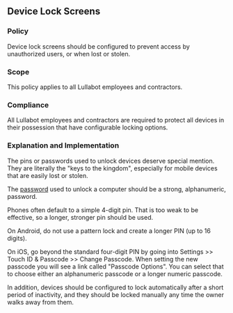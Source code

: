 ## Device Lock Screens

### Policy
Device lock screens should be configured to prevent access by unauthorized users, or when lost or stolen.

### Scope
This policy applies to all Lullabot employees and contractors.

### Compliance
All Lullabot employees and contractors are required to protect all devices in their possession that have configurable locking options.

### Explanation and Implementation

The pins or passwords used to unlock devices deserve special mention. They are literally the "keys to the kingdom", especially for mobile devices that are easily lost or stolen.

The [password](../access/passwords.md) used to unlock a computer should be a strong, alphanumeric, password.

Phones often default to a simple 4-digit pin. That is too weak to be effective, so a longer, stronger pin should be used.

On Android, do not use a pattern lock and create a longer PIN (up to 16 digits).

On iOS, go beyond the standard four-digit PIN by going into Settings >> Touch ID & Passcode >> Change Passcode. When setting the new passcode you will see a link called "Passcode Options". You can select that to choose either an alphanumeric passcode or a longer numeric passcode.

In addition, devices should be configured to lock automatically after a short period of inactivity, and they should be locked manually any time the owner walks away from them.
